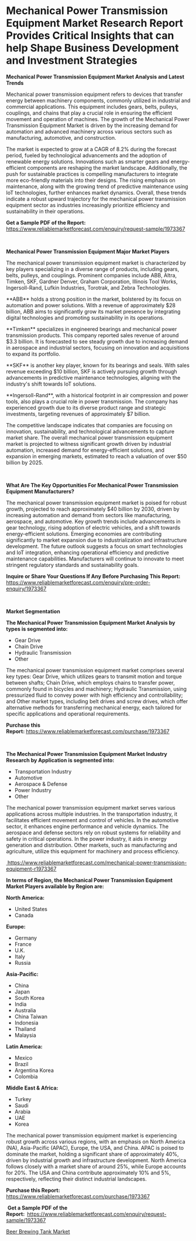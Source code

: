 <p><h1>Mechanical Power Transmission Equipment Market Research Report Provides Critical Insights that can help Shape Business Development and Investment Strategies</h1></p><p><strong>Mechanical Power Transmission Equipment Market Analysis and Latest Trends</strong></p>
<p><p>Mechanical power transmission equipment refers to devices that transfer energy between machinery components, commonly utilized in industrial and commercial applications. This equipment includes gears, belts, pulleys, couplings, and chains that play a crucial role in ensuring the efficient movement and operation of machines. The growth of the Mechanical Power Transmission Equipment Market is driven by the increasing demand for automation and advanced machinery across various sectors such as manufacturing, automotive, and construction.</p><p>The market is expected to grow at a CAGR of 8.2% during the forecast period, fueled by technological advancements and the adoption of renewable energy solutions. Innovations such as smarter gears and energy-efficient components are reshaping the market landscape. Additionally, the push for sustainable practices is compelling manufacturers to integrate more eco-friendly materials into their designs. The rising emphasis on maintenance, along with the growing trend of predictive maintenance using IoT technologies, further enhances market dynamics. Overall, these trends indicate a robust upward trajectory for the mechanical power transmission equipment sector as industries increasingly prioritize efficiency and sustainability in their operations.</p></p>
<p><strong>Get a Sample PDF of the Report:&nbsp;</strong> <a href="https://www.reliablemarketforecast.com/enquiry/request-sample/1973367?utm_campaign=2533&utm_medium=2&utm_source=Github&utm_content=ia&utm_term=11042025&utm_id=mechanical-power-transmission-equipment">https://www.reliablemarketforecast.com/enquiry/request-sample/1973367</a></p>
<p>&nbsp;</p>
<p><strong>Mechanical Power Transmission Equipment Major Market Players</strong></p>
<p><p>The mechanical power transmission equipment market is characterized by key players specializing in a diverse range of products, including gears, belts, pulleys, and couplings. Prominent companies include ABB, Altra, Timken, SKF, Gardner Denver, Graham Corporation, Illinois Tool Works, Ingersoll-Rand, Lufkin Industries, Torotrak, and Zebra Technologies.</p><p>**ABB** holds a strong position in the market, bolstered by its focus on automation and power solutions. With a revenue of approximately $28 billion, ABB aims to significantly grow its market presence by integrating digital technologies and promoting sustainability in its operations.</p><p>**Timken** specializes in engineered bearings and mechanical power transmission products. This company reported sales revenue of around $3.3 billion. It is forecasted to see steady growth due to increasing demand in aerospace and industrial sectors, focusing on innovation and acquisitions to expand its portfolio.</p><p>**SKF** is another key player, known for its bearings and seals. With sales revenue exceeding $10 billion, SKF is actively pursuing growth through advancements in predictive maintenance technologies, aligning with the industry's shift towards IoT solutions. </p><p>**Ingersoll-Rand**, with a historical footprint in air compression and power tools, also plays a crucial role in power transmission. The company has experienced growth due to its diverse product range and strategic investments, targeting revenues of approximately $7 billion.</p><p>The competitive landscape indicates that companies are focusing on innovation, sustainability, and technological advancements to capture market share. The overall mechanical power transmission equipment market is projected to witness significant growth driven by industrial automation, increased demand for energy-efficient solutions, and expansion in emerging markets, estimated to reach a valuation of over $50 billion by 2025.</p></p>
<p>&nbsp;</p>
<p><strong>What Are The Key Opportunities For Mechanical Power Transmission Equipment Manufacturers?</strong></p>
<p><p>The mechanical power transmission equipment market is poised for robust growth, projected to reach approximately $40 billion by 2030, driven by increasing automation and demand from sectors like manufacturing, aerospace, and automotive. Key growth trends include advancements in gear technology, rising adoption of electric vehicles, and a shift towards energy-efficient solutions. Emerging economies are contributing significantly to market expansion due to industrialization and infrastructure development. The future outlook suggests a focus on smart technologies and IoT integration, enhancing operational efficiency and predictive maintenance capabilities. Manufacturers will continue to innovate to meet stringent regulatory standards and sustainability goals.</p></p>
<p><strong>Inquire or Share Your Questions If Any Before Purchasing This Report:</strong> <a href="https://www.reliablemarketforecast.com/enquiry/pre-order-enquiry/1973367?utm_campaign=2533&utm_medium=2&utm_source=Github&utm_content=ia&utm_term=11042025&utm_id=mechanical-power-transmission-equipment">https://www.reliablemarketforecast.com/enquiry/pre-order-enquiry/1973367</a></p>
<p>&nbsp;</p>
<p><strong>Market Segmentation</strong></p>
<p><strong>The Mechanical Power Transmission Equipment Market Analysis by types is segmented into:</strong></p>
<p><ul><li>Gear Drive</li><li>Chain Drive</li><li>Hydraulic Transmission</li><li>Other</li></ul></p>
<p><p>The mechanical power transmission equipment market comprises several key types: Gear Drive, which utilizes gears to transmit motion and torque between shafts; Chain Drive, which employs chains to transfer power, commonly found in bicycles and machinery; Hydraulic Transmission, using pressurized fluid to convey power with high efficiency and controllability; and Other market types, including belt drives and screw drives, which offer alternative methods for transferring mechanical energy, each tailored for specific applications and operational requirements.</p></p>
<p><strong>Purchase this Report:&nbsp;</strong><a href="https://www.reliablemarketforecast.com/purchase/1973367?utm_campaign=2533&utm_medium=2&utm_source=Github&utm_content=ia&utm_term=11042025&utm_id=mechanical-power-transmission-equipment">https://www.reliablemarketforecast.com/purchase/1973367</a></p>
<p>&nbsp;</p>
<p><strong>The Mechanical Power Transmission Equipment Market Industry Research by Application is segmented into:</strong></p>
<p><ul><li>Transportation Industry</li><li>Automotive</li><li>Aerospace & Defense</li><li>Power Industry</li><li>Other</li></ul></p>
<p><p>The mechanical power transmission equipment market serves various applications across multiple industries. In the transportation industry, it facilitates efficient movement and control of vehicles. In the automotive sector, it enhances engine performance and vehicle dynamics. The aerospace and defense sectors rely on robust systems for reliability and safety in critical operations. In the power industry, it aids in energy generation and distribution. Other markets, such as manufacturing and agriculture, utilize this equipment for machinery and process efficiency.</p></p>
<p><a href="https://www.reliablemarketforecast.com/mechanical-power-transmission-equipment-r1973367?utm_campaign=2533&utm_medium=2&utm_source=Github&utm_content=ia&utm_term=11042025&utm_id=mechanical-power-transmission-equipment">&nbsp;https://www.reliablemarketforecast.com/mechanical-power-transmission-equipment-r1973367</a></p>
<p><strong>In terms of Region, the Mechanical Power Transmission Equipment Market Players available by Region are:</strong></p>
<p>
    <p> <strong> North America: </strong>
        <ul>
            <li>United States</li>
            <li>Canada</li>
        </ul>
        </p> 
    <p> <strong> Europe: </strong>
        <ul>
            <li>Germany</li>
            <li>France</li>
            <li>U.K.</li>
            <li>Italy</li>
            <li>Russia</li>
        </ul>
        </p> 
    <p> <strong> Asia-Pacific: </strong>
        <ul>
            <li>China</li>
            <li>Japan</li>
            <li>South Korea</li>
            <li>India</li>
            <li>Australia</li>
            <li>China Taiwan</li>
            <li>Indonesia</li>
            <li>Thailand</li>
            <li>Malaysia</li>
        </ul>
        </p> 
    <p> <strong> Latin America: </strong>
        <ul>
            <li>Mexico</li>
            <li>Brazil</li>
            <li>Argentina Korea</li>
            <li>Colombia</li>
        </ul>
        </p> 
    <p> <strong> Middle East & Africa: </strong>
        <ul>
            <li>Turkey</li>
            <li>Saudi</li>
            <li>Arabia</li>
            <li>UAE</li>
            <li>Korea</li>
        </ul>
    </p>
    </p>
<p><p>The mechanical power transmission equipment market is experiencing robust growth across various regions, with an emphasis on North America (NA), Asia-Pacific (APAC), Europe, the USA, and China. APAC is poised to dominate the market, holding a significant share of approximately 40%, driven by industrial growth and infrastructure development. North America follows closely with a market share of around 25%, while Europe accounts for 20%. The USA and China contribute approximately 10% and 5%, respectively, reflecting their distinct industrial landscapes.</p></p>
<p><strong>Purchase this Report: </strong><a href="https://www.reliablemarketforecast.com/purchase/1973367?utm_campaign=2533&utm_medium=2&utm_source=Github&utm_content=ia&utm_term=11042025&utm_id=mechanical-power-transmission-equipment">https://www.reliablemarketforecast.com/purchase/1973367</a></p>
<p>&nbsp;<strong>Get a Sample PDF of the Report:&nbsp;&nbsp;</strong><a href="https://www.reliablemarketforecast.com/enquiry/request-sample/1973367?utm_campaign=2533&utm_medium=2&utm_source=Github&utm_content=ia&utm_term=11042025&utm_id=mechanical-power-transmission-equipment">https://www.reliablemarketforecast.com/enquiry/request-sample/1973367</a></p>
<p><strong></strong></p>
<p><p><a href="https://github.com/DianaWilson796/Market-Research-Report-List-2/blob/main/beer-brewing-tank-market.md?utm_campaign=2533&utm_medium=2&utm_source=Github&utm_content=ia&utm_term=11042025&utm_id=mechanical-power-transmission-equipment">Beer Brewing Tank Market</a></p></p>